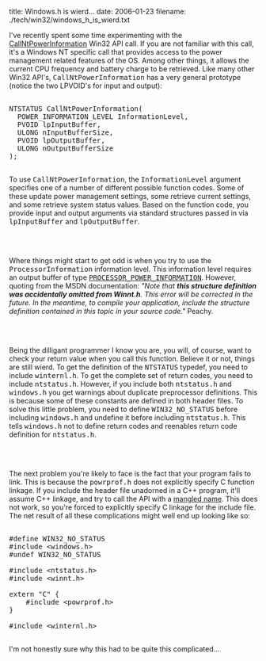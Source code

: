 title: Windows.h is wierd...
date: 2006-01-23
filename: ./tech/win32/windows_h_is_wierd.txt

I've recently spent some time experimenting with the 
<a href="http://msdn.microsoft.com/library/en-us/ power/base/callntpowerinformation.asp">CallNtPowerInformation</a>
Win32 API call. If you are not familiar with this call, it's a Windows NT specific call that provides
access to the power management related features of the OS. Among other things, it allows the
current CPU frequency and battery charge to be retrieved. Like many other Win32 API's, <tt>CallNtPowerInformation</tt>
has a very general prototype (notice the two LPVOID's for input and output):

<PRE class="syntax" xml:space="preserve">

NTSTATUS CallNtPowerInformation(
  POWER_INFORMATION_LEVEL InformationLevel,
  PVOID lpInputBuffer,
  ULONG nInputBufferSize,
  PVOID lpOutputBuffer,
  ULONG nOutputBufferSize
);

</pre>

To use <tt>CallNtPowerInformation</tt>, the <tt>InformationLevel</tt> argument specifies one of a number of 
different possible function codes. Some of these update power management settings, some
retrieve current settings, and some retrieve system status values. Based on the function
code, you provide input and output arguments via standard structures passed in via
<tt>lpInputBuffer</tt> and <tt>lpOutputBuffer</tt>. 

<br><br>

Where things might start to get odd is when you try to use 
the <tt>ProcessorInformation</tt> information level. This information level requires an output
buffer of type <a href="http://msdn.microsoft.com/library/en-us/power/base/processor_power_information_str.asp?frame=true">
<tt>PROCESSOR_POWER_INFORMATION</tt></a>. However, quoting from the MSDN documentation:
<i>"Note that <b>this structure definition was accidentally omitted from Winnt.h</b>. This error will be corrected
in the future. In the meantime, to compile your application, include the structure definition contained in
this topic in your source code."</i> Peachy.

<br><br>

Being the dilligant programmer I know you are, you will, of course, want to check your return
value when you call this function. Believe it or not, things are still wierd. To get the definition
of the <tt>NTSTATUS</tt> typedef, you need to include <tt>winternl.h</tt>. To get the complete
set of return codes, you need to include <tt>ntstatus.h</tt>. However, if you include
both <tt>ntstatus.h</tt> and <tt>windows.h</tt> you get warnings about duplicate 
preprocessor definitions. This is because some of these constants are defined in both
header files.  To solve this little problem, you need to define <tt>WIN32_NO_STATUS</tt>
before including <tt>windows.h</tt> and undefine it before including <tt>ntstatus.h</tt>.
This tells <tt>windows.h</tt> not to define return codes and reenables return code
definition for <tt>ntstatus.h</tt>.

<br><br>

The next problem you're likely to face is the fact that your program fails to link. This is
because the <tt>powrprof.h</tt> does not explicitly specify C function linkage. If you include
the header file unadorned in a C++ program, it'll assume C++ linkage, and try to call the 
API with a <a href="http://en.wikipedia.org/wiki/Name_mangling">mangled name</a>. This does not
work, so you're forced to explicltly specify C linkage for the include file. The net result of
all these complications might well end up looking like so:

<PRE class="syntax" xml:space="preserve">

#define WIN32_NO_STATUS
#include &lt;windows.h&gt;
#undef WIN32_NO_STATUS

#include &lt;ntstatus.h&gt;
#include &lt;winnt.h&gt;

extern "C" {
	#include &lt;powrprof.h&gt;
}

#include &lt;winternl.h&gt;

</pre>

I'm not honestly sure why this had to be quite this complicated...
